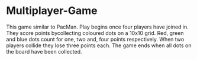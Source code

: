 # Multiplayer-Game

This game similar to PacMan. Play begins once four players have joined in. They score points bycollecting coloured dots on a 10x10 grid.
Red, green and blue dots count for one, two and, four points respectively. When two players collide they lose three points each.
The game ends when all dots on the board have been collected.
